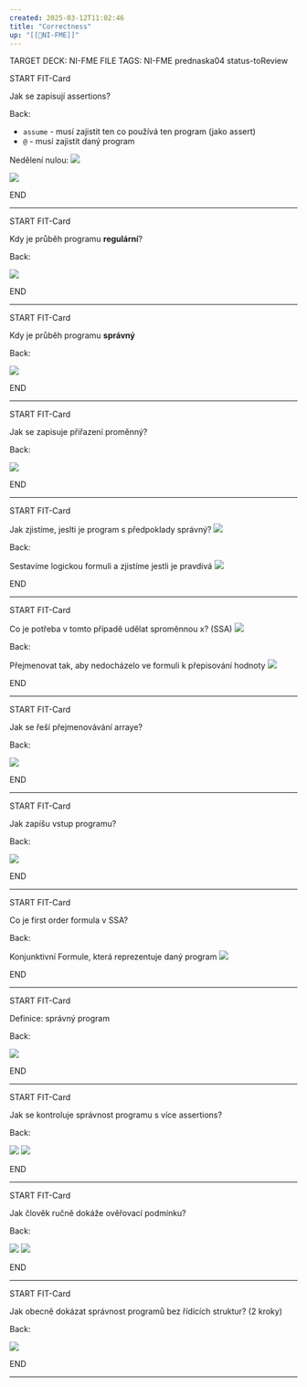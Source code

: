 ```yaml
---
created: 2025-03-12T11:02:46
title: "Correctness"
up: "[[📖NI-FME]]"
---
```


TARGET DECK: NI-FME
FILE TAGS: NI-FME prednaska04 status-toReview


START
FIT-Card

Jak se zapisují assertions?

Back:

- `assume` - musí zajistit ten co používá ten program (jako assert)
- `@` - musí zajistit daný program

<!-- ExampleStart -->
Nedělení nulou:
![](../../Assets/Pasted%20image%2020250312110808.png)

![](../../Assets/Pasted%20image%2020250312110717.png)
<!-- ExampleEnd -->
<!--ID: 1746599655201-->
END

---


START
FIT-Card

Kdy je průběh programu **regulární**?

Back:

![](../../Assets/Pasted%20image%2020250312111040.png)
<!--ID: 1746599655209-->
END

---


START
FIT-Card

Kdy je průběh programu **správný**

Back:

![](../../Assets/Pasted%20image%2020250312111048.png)
<!--ID: 1746599655217-->
END

---


START
FIT-Card

Jak se zapisuje přiřazení proměnný?

Back:

![](../../Assets/Pasted%20image%2020250312111413.png)
<!--ID: 1746599655224-->
END

---


START
FIT-Card

Jak zjistíme, jeslti je program s předpoklady správný?
![](../../Assets/Pasted%20image%2020250312112755.png)

Back:

Sestavíme logickou formuli a zjistíme jestli je pravdivá
![](../../Assets/Pasted%20image%2020250312112805.png)
<!--ID: 1746599655232-->
END

---


START
FIT-Card

Co je potřeba v tomto případě udělat sproměnnou x? (SSA)
![](../../Assets/Pasted%20image%2020250312112636.png)

Back:

Přejmenovat tak, aby nedocházelo ve formuli k přepisování hodnoty
![](../../Assets/Pasted%20image%2020250312112713.png)
<!--ID: 1746599655238-->
END

---


START
FIT-Card

Jak se řeší přejmenovávání arraye?

Back:

![](../../Assets/Pasted%20image%2020250312113530.png)
<!--ID: 1746599655244-->
END

---


START
FIT-Card

Jak zapíšu vstup programu?

Back:

![](../../Assets/Pasted%20image%2020250312113608.png)
<!--ID: 1746599655250-->
END

---


START
FIT-Card

Co je first order formula v SSA?

Back:

Konjunktivní Formule, která reprezentuje daný program
![](../../Assets/Pasted%20image%2020250312114020.png)
<!--ID: 1746599655258-->
END

---


START
FIT-Card

Definice: správný program

Back:

![](../../Assets/Pasted%20image%2020250312114101.png)
<!--ID: 1746599655264-->
END

---


START
FIT-Card

Jak se kontroluje správnost programu s více assertions?

Back:

![](../../Assets/Pasted%20image%2020250312114632.png)
![](../../Assets/Pasted%20image%2020250312114618.png)
<!--ID: 1746599655271-->
END

---


START
FIT-Card

Jak člověk ručně dokáže ověřovací podmínku?

Back:

![](../../Assets/Pasted%20image%2020250312115623.png)
![](../../Assets/Pasted%20image%2020250312115637.png)
<!--ID: 1746599655278-->
END

---


START
FIT-Card

Jak obecně dokázat správnost programů bez řídících struktur? (2 kroky)

Back:

![](../../Assets/Pasted%20image%2020250312115742.png)
<!--ID: 1746599655286-->
END

---
